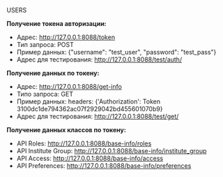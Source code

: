 USERS

**Получение токена авторизации:**
- Адрес: http://127.0.0.1:8088/token
- Тип запроса: POST
- Пример данных: {"username": "test_user", "password": "test_pass"}
- Адрес для тестирования: http://127.0.0.1:8088/test/auth/

**Получение данных по токену:**
- Адрес: http://127.0.0.1:8088/get-info
- Типо запроса: GET
- Пример данных: headers: {'Authorization': Token 3100dc1de794362ac07f2929042bd455601070b9}
- Адрес для тестирования: http://127.0.0.1:8088/test/get/

**Получение данных классов по токену:**
- API Roles:           http://127.0.0.1:8088/base-info/roles
- API Institute Group: http://127.0.0.1:8088/base-info/institute_group
- API Access:          http://127.0.0.1:8088/base-info/access
- API Preferences:     http://127.0.0.1:8088/base-info/preferences
